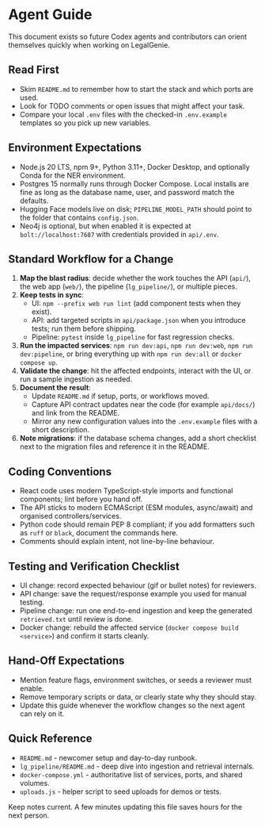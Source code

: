 # Agent Guide

This document exists so future Codex agents and contributors can orient themselves quickly when working on LegalGenie.

## Read First
- Skim `README.md` to remember how to start the stack and which ports are used.
- Look for TODO comments or open issues that might affect your task.
- Compare your local `.env` files with the checked-in `.env.example` templates so you pick up new variables.

## Environment Expectations
- Node.js 20 LTS, npm 9+, Python 3.11+, Docker Desktop, and optionally Conda for the NER environment.
- Postgres 15 normally runs through Docker Compose. Local installs are fine as long as the database name, user, and password match the defaults.
- Hugging Face models live on disk; `PIPELINE_MODEL_PATH` should point to the folder that contains `config.json`.
- Neo4j is optional, but when enabled it is expected at `bolt://localhost:7687` with credentials provided in `api/.env`.

## Standard Workflow for a Change
1. **Map the blast radius**: decide whether the work touches the API (`api/`), the web app (`web/`), the pipeline (`lg_pipeline/`), or multiple pieces.
2. **Keep tests in sync**:
   - UI: `npm --prefix web run lint` (add component tests when they exist).
   - API: add targeted scripts in `api/package.json` when you introduce tests; run them before shipping.
   - Pipeline: `pytest` inside `lg_pipeline` for fast regression checks.
3. **Run the impacted services**: `npm run dev:api`, `npm run dev:web`, `npm run dev:pipeline`, or bring everything up with `npm run dev:all` or `docker compose up`.
4. **Validate the change**: hit the affected endpoints, interact with the UI, or run a sample ingestion as needed.
5. **Document the result**:
   - Update `README.md` if setup, ports, or workflows moved.
   - Capture API contract updates near the code (for example `api/docs/`) and link from the README.
   - Mirror any new configuration values into the `.env.example` files with a short description.
6. **Note migrations**: if the database schema changes, add a short checklist next to the migration files and reference it in the README.

## Coding Conventions
- React code uses modern TypeScript-style imports and functional components; lint before you hand off.
- The API sticks to modern ECMAScript (ESM modules, async/await) and organised controllers/services.
- Python code should remain PEP 8 compliant; if you add formatters such as `ruff` or `black`, document the commands here.
- Comments should explain intent, not line-by-line behaviour.

## Testing and Verification Checklist
- UI change: record expected behaviour (gif or bullet notes) for reviewers.
- API change: save the request/response example you used for manual testing.
- Pipeline change: run one end-to-end ingestion and keep the generated `retrieved.txt` until review is done.
- Docker change: rebuild the affected service (`docker compose build <service>`) and confirm it starts cleanly.

## Hand-Off Expectations
- Mention feature flags, environment switches, or seeds a reviewer must enable.
- Remove temporary scripts or data, or clearly state why they should stay.
- Update this guide whenever the workflow changes so the next agent can rely on it.

## Quick Reference
- `README.md` - newcomer setup and day-to-day runbook.
- `lg_pipeline/README.md` - deep dive into ingestion and retrieval internals.
- `docker-compose.yml` - authoritative list of services, ports, and shared volumes.
- `uploads.js` - helper script to seed uploads for demos or tests.

Keep notes current. A few minutes updating this file saves hours for the next person.

